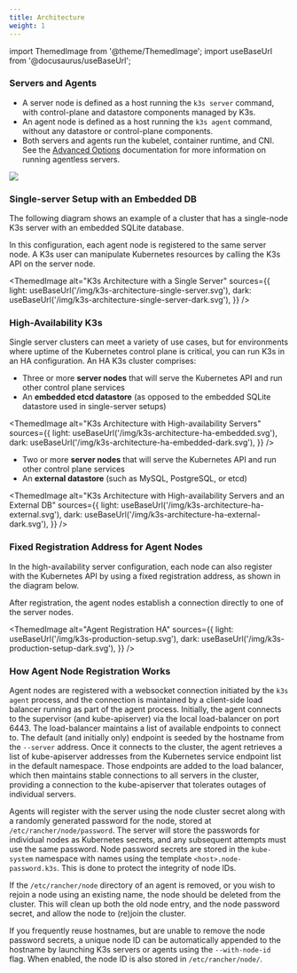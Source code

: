 ```yaml
---
title: Architecture
weight: 1
---
```


import ThemedImage from '@theme/ThemedImage';
import useBaseUrl from '@docusaurus/useBaseUrl';

### Servers and Agents

* A server node is defined as a host running the `k3s server` command, with control-plane and datastore components managed by K3s.
* An agent node is defined as a host running the `k3s agent` command, without any datastore or control-plane components.
* Both servers and agents run the kubelet, container runtime, and CNI. See the [Advanced Options](../advanced/advanced.md#running-agentless-servers-experimental) documentation for more information on running agentless servers.

![](/img/how-it-works-k3s-revised.svg)

### Single-server Setup with an Embedded DB

The following diagram shows an example of a cluster that has a single-node K3s server with an embedded SQLite database.

In this configuration, each agent node is registered to the same server node. A K3s user can manipulate Kubernetes resources by calling the K3s API on the server node.

<ThemedImage
  alt="K3s Architecture with a Single Server"
  sources={{
    light: useBaseUrl('/img/k3s-architecture-single-server.svg'),
    dark: useBaseUrl('/img/k3s-architecture-single-server-dark.svg'),
  }}
/>

### High-Availability K3s

Single server clusters can meet a variety of use cases, but for environments where uptime of the Kubernetes control plane is critical, you can run K3s in an HA configuration. An HA K3s cluster comprises:

<Tabs>
<TabItem value="Embedded DB">

* Three or more **server nodes** that will serve the Kubernetes API and run other control plane services
* An **embedded etcd datastore** (as opposed to the embedded SQLite datastore used in single-server setups)


<ThemedImage
  alt="K3s Architecture with High-availability Servers"
  sources={{
    light: useBaseUrl('/img/k3s-architecture-ha-embedded.svg'),
    dark: useBaseUrl('/img/k3s-architecture-ha-embedded-dark.svg'),
}} />

</TabItem>
<TabItem value="External DB">

* Two or more **server nodes** that will serve the Kubernetes API and run other control plane services
* An **external datastore** (such as MySQL, PostgreSQL, or etcd)

<ThemedImage
  alt="K3s Architecture with High-availability Servers and an External DB"
  sources={{
    light: useBaseUrl('/img/k3s-architecture-ha-external.svg'),
    dark: useBaseUrl('/img/k3s-architecture-ha-external-dark.svg'),
}} />

</TabItem>
</Tabs>

### Fixed Registration Address for Agent Nodes

In the high-availability server configuration, each node can also register with the Kubernetes API by using a fixed registration address, as shown in the diagram below.

After registration, the agent nodes establish a connection directly to one of the server nodes.

<ThemedImage
  alt="Agent Registration HA"
  sources={{
    light: useBaseUrl('/img/k3s-production-setup.svg'),
    dark: useBaseUrl('/img/k3s-production-setup-dark.svg'),
  }}
/>

### How Agent Node Registration Works

Agent nodes are registered with a websocket connection initiated by the `k3s agent` process, and the connection is maintained by a client-side load balancer running as part of the agent process. Initially, the agent connects to the supervisor (and kube-apiserver) via the local load-balancer on port 6443. The load-balancer maintains a list of available endpoints to connect to. The default (and initially only) endpoint is seeded by the hostname from the `--server` address. Once it connects to the cluster, the agent retrieves a list of kube-apiserver addresses from the Kubernetes service endpoint list in the default namespace. Those endpoints are added to the load balancer, which then maintains stable connections to all servers in the cluster, providing a connection to the kube-apiserver that tolerates outages of individual servers.

Agents will register with the server using the node cluster secret along with a randomly generated password for the node, stored at `/etc/rancher/node/password`. The server will store the passwords for individual nodes as Kubernetes secrets, and any subsequent attempts must use the same password. Node password secrets are stored in the `kube-system` namespace with names using the template `<host>.node-password.k3s`. This is done to protect the integrity of node IDs.

If the `/etc/rancher/node` directory of an agent is removed, or you wish to rejoin a node using an existing name, the node should be deleted from the cluster. This will clean up both the old node entry, and the node password secret, and allow the node to (re)join the cluster.

If you frequently reuse hostnames, but are unable to remove the node password secrets, a unique node ID can be automatically appended to the hostname by launching K3s servers or agents using the `--with-node-id` flag. When enabled, the node ID is also stored in `/etc/rancher/node/`.
